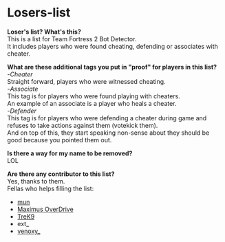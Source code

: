 # Losers-list

**Loser's list? What's this?**
<br>This is a list for Team Fortress 2 Bot Detector.
<br>It includes players who were found cheating, defending or associates with cheater.

**What are these additional tags you put in "proof" for players in this list?**
<br>-*Cheater*
<br>Straight forward, players who were witnessed cheating.
<br>-*Associate*
<br>This tag is for players who were found playing with cheaters.
<br>An example of an associate is a player who heals a cheater.
<br>-*Defender*
<br>This tag is for players who were defending a cheater during game and refuses to take actions against them (votekick them).
<br>And on top of this, they start speaking non-sense about they should be good because you pointed them out.

**Is there a way for my name to be removed?**
<br>LOL

**Are there any contributor to this list?**
<br>Yes, thanks to them.
<br>Fellas who helps filling the list:
<br>
<ul>
  <li><a href="https://steamcommunity.com/id/herfy/">mun</a></li>
  <li><a href="https://steamcommunity.com/id/maximuxOD/">Maximus OverDrive</a></li>
  <li><a href="https://steamcommunity.com/profiles/76561199051809734/">TreK9</a></li>
  <li>ext_</li>
  <li><a href="https://steamcommunity.com/id/Pop-Dog/">venoxy_</a></li>
</ul>
